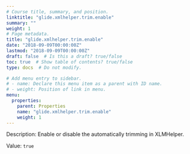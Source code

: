 ```yaml
---
# Course title, summary, and position.
linktitle: "glide.xmlhelper.trim.enable"
summary: ""
weight: 1
# Page metadata.
title: "glide.xmlhelper.trim.enable"
date: "2018-09-09T00:00:00Z"
lastmod: "2018-09-09T00:00:00Z"
draft: false  # Is this a draft? true/false
toc: true  # Show table of contents? true/false
type: docs  # Do not modify.

# Add menu entry to sidebar.
# - name: Declare this menu item as a parent with ID name.
# - weight: Position of link in menu.
menu:
  properties:
    parent: Properties
    name: "glide.xmlhelper.trim.enable"
    weight: 1
---
```


Description: Enable or disable the automatically trimming in XLMHelper.


Value: `true`